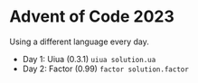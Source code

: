 # Advent of Code 2023

Using a different language every day.

- Day 1: Uiua (0.3.1) `uiua solution.ua`
- Day 2: Factor (0.99) `factor solution.factor`
